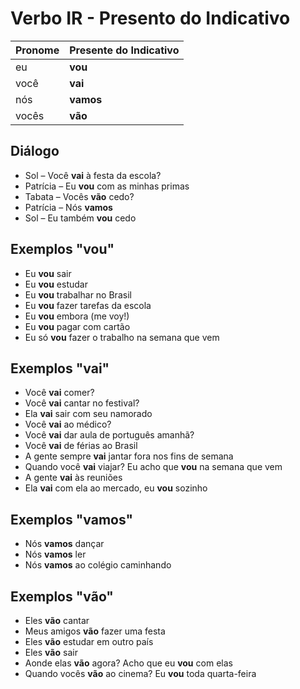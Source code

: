 # Verbo IR - Presento do Indicativo

| Pronome | Presente do Indicativo |
| --      | --                     |
| eu      | **vou**                |
| você    | **vai**                |
| nós     | **vamos**              |
| vocês   | **vão**                |

## Diálogo

* Sol – Você **vai** à festa da escola?
* Patrícia – Eu **vou** com as minhas primas
* Tabata – Vocês **vão** cedo?
* Patrícia – Nós **vamos**
* Sol – Eu também **vou** cedo

## Exemplos "vou"

* Eu **vou** sair
* Eu **vou** estudar
* Eu **vou** trabalhar no Brasil
* Eu **vou** fazer tarefas da escola
* Eu **vou** embora (me voy!)
* Eu **vou** pagar com cartão
* Eu só **vou** fazer o trabalho na semana que vem

## Exemplos "vai"

* Você **vai** comer?
* Você **vai** cantar no festival?
* Ela **vai** sair com seu namorado
* Você **vai** ao médico?
* Você **vai** dar aula de português amanhã?
* Você **vai** de férias ao Brasil
* A gente sempre **vai** jantar fora nos fins de semana
* Quando você **vai** viajar? Eu acho que **vou** na semana que vem
* A gente **vai** às reuniões
* Ela **vai** com ela ao mercado, eu **vou** sozinho

## Exemplos "vamos"

* Nós **vamos** dançar
* Nós **vamos** ler
* Nós **vamos** ao colégio caminhando

## Exemplos "vão"

* Eles **vão** cantar
* Meus amigos **vão** fazer uma festa
* Eles **vão** estudar em outro país
* Eles **vão** sair
* Aonde elas **vão** agora? Acho que eu **vou** com elas
* Quando vocês **vão** ao cinema? Eu **vou** toda quarta-feira
